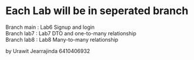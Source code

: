 # Each Lab will be in seperated branch
Branch main : Lab6 Signup and login<br>
Branch lab7 : Lab7 DTO and one-to-many relationship<br>
Branch lab8 : Lab8 Many-to-many relationship

by Urawit Jearrajinda 6410406932